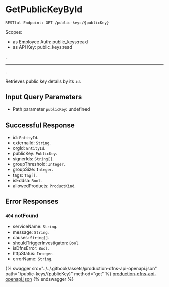 # GetPublicKeyById

`RESTful Endpoint: GET /public-keys/{publicKey}`

Scopes:

* as Employee Auth: public\_keys:read
* as API Key: public\_keys:read

.

---

.

Retrieves public key details by its `id`.

## Input Query Parameters

* Path parameter `publicKey`: undefined

## Successful Response

* id: `EntityId`.
* externalId: `String`.
* orgId: `EntityId`.
* publicKey: `PublicKey`.
* signerIds: `String[]`.
* groupThreshold: `Integer`.
* groupSize: `Integer`.
* tags: `Tag[]`.
* isEddsa: `Bool`.
* allowedProducts: `ProductKind`.

## Error Responses

### `404` **notFound**

* serviceName: `String`.
* message: `String`.
* causes: `String[]`.
* shouldTriggerInvestigaton: `Bool`.
* isDfnsError: `Bool`.
* httpStatus: `Integer`.
* errorName: `String`.

{% swagger src="../../.gitbook/assets/production-dfns-api-openapi.json" path="/public-keys/{publicKey}" method="get" %}
[production-dfns-api-openapi.json](../../.gitbook/assets/production-dfns-api-openapi.json)
{% endswagger %}
